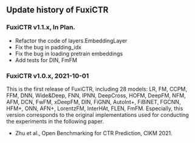 ## Update history of FuxiCTR



### FuxiCTR v1.1.x, In Plan.
+ Refactor the code of layers.EmbeddingLayer
+ Fix the bug in padding_idx
+ Fix the bug in loading pretrain embeddings
+ Add tests for DIN, FmFM


### FuxiCTR v1.0.x, 2021-10-01
This is the first release of FuxiCTR, including 28 models: LR, FM, CCPM, FFM, DNN, Wide&Deep, FNN, IPNN, DeepCross, HOFM, DeepFM, NFM, AFM, DCN, FwFM, xDeepFM, DIN, FiGNN, AutoInt+, FiBiNET, FGCNN, HFM+, ONN, AFN+, LorentzFM, InterHAt, FLEN, FmFM. Especially, this version corresponds to the original implementations used for conducting the experiments in the following paper. 

+ Zhu et al., Open Benchmarking for CTR Prediction, CIKM 2021.






